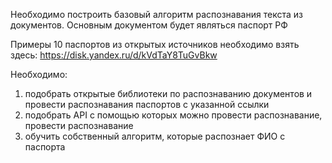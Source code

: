 Необходимо построить базовый алгоритм распознавания текста из документов.
Основным документом будет являться паспорт РФ

Примеры 10 паспортов из открытых источников необходимо взять здесь:
https://disk.yandex.ru/d/kVdTaY8TuGvBkw

Необходимо:
1) подобрать открытые библиотеки по распознаванию документов и провести распознавания паспортов с указанной ссылки
2) подобрать API c помощью которых можно провести распознавание, провести распознавание
3) обучить собственный алгоритм, которые распознает ФИО с паспорта
